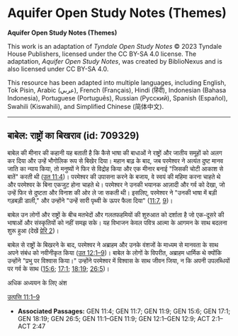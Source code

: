 # Aquifer Open Study Notes (Themes)

**Aquifer Open Study Notes (Themes)**

This work is an adaptation of *Tyndale Open Study Notes* © 2023 Tyndale House Publishers, licensed under the CC BY\-SA 4\.0 license. The adaptation, *Aquifer Open Study Notes*, was created by BiblioNexus and is also licensed under CC BY\-SA 4\.0\.

This resource has been adapted into multiple languages, including English, Tok Pisin, Arabic (عربي), French (Français), Hindi (हिंदी), Indonesian (Bahasa Indonesia), Portuguese (Português), Russian (Русский), Spanish (Español), Swahili (Kiswahili), and Simplified Chinese (简体中文).



--------------------------------

## बाबेल: राष्ट्रों का बिखराव (id: 709329)

बाबेल की मीनार की कहानी यह बताती है कि कैसे भाषा की बाधाओं ने राष्ट्रों और जातीय समूहों को अलग कर दिया और उन्हें भौगोलिक रूप से बिखेर दिया। महान बाढ़ के बाद, जब परमेश्वर ने अत्यंत दुष्ट मानव जाति का न्याय किया, तो मनुष्यों ने फिर से विद्रोह किया और एक मीनार बनाई "जिसकी चोटी आकाश से बातें" करती थी ([उत 11:4](https://ref.ly/Gen11:4))। परमेश्वर की उपासना करने के बजाय, वे स्वयं की महिमा करना चाहते थे और परमेश्वर के बिना एकजुट होना चाहते थे। परमेश्वर ने उनकी भयानक आज़ादी और गर्व को देखा, जो उन्हें फिर से दुष्टता और विनाश की ओर ले जा सकती थी। इसलिए, परमेश्वर ने "उनकी भाषा में बड़ी गड़बड़ी डाली," और उन्होंने "उन्हें सारी पृथ्वी के ऊपर फैला दिया" ([11:7](https://ref.ly/Gen11:7), [9](https://ref.ly/Gen11:9))।

बाबेल उन लोगों और राष्ट्रों के बीच मतभेदों और गलतफहमियों की शुरुआत को दर्शाता है जो एक\-दूसरे की भाषाओं और संस्कृतियों को नहीं समझ सके। यह विभाजन केवल पवित्र आत्मा के आगमन के साथ बदलना शुरू हुआ (देखें [प्रेरि 2](https://ref.ly/Acts2:1-Acts2:47))।

बाबेल से राष्ट्रों के बिखरने के बाद, परमेश्वर ने अब्राहम और उनके वंशजों के माध्यम से मानवता के साथ अपने संबंध को नवीनीकृत किया ([उत 12:1–9](https://ref.ly/Gen12:1-Gen12:9))। बाबेल के लोगों के विपरीत, अब्राहम धार्मिक थे क्योंकि उन्होंने "प्रभु पर विश्वास किया।" उन्होंने परमेश्वर में विश्वास के साथ जीवन जिया, न कि अपनी उपलब्धियों पर गर्व के साथ ([15:6](https://ref.ly/Gen15:6); [17:1](https://ref.ly/Gen17:1); [18:19](https://ref.ly/Gen18:19); [26:5](https://ref.ly/Gen26:5))।

अधिक अध्ययन के लिए अंश

[उत्पत्ति 11:1–9](https://ref.ly/Gen11:1-Gen11:9)

* **Associated Passages:** GEN 11:4; GEN 11:7; GEN 11:9; GEN 15:6; GEN 17:1; GEN 18:19; GEN 26:5; GEN 11:1–GEN 11:9; GEN 12:1–GEN 12:9; ACT 2:1–ACT 2:47

